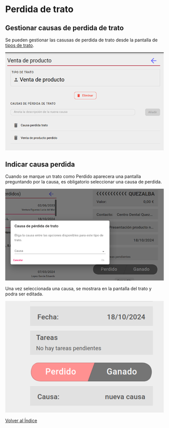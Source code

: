 # Perdida de trato

## Gestionar causas de perdida de trato

Se pueden gestionar las casusas de perdida de trato desde la pantalla de [tipos de trato](../tipostrato/index.md).

![causasperdida](./img/causasperdida.png)


## Indicar causa perdida

Cuando se marque un trato como Perdido aparecera una pantalla preguntando por la causa, es obligatorio seleccionar una causa de perdida.

![modalperdidatrato](./img/modalperdidatrato.png)

Una vez seleccionada una causa, se mostrara en la pantalla del trato y podra ser editada.

![vistacausasperdida](./img/vistacausasperdida.png)

[Volver al Índice](../../../index.md)